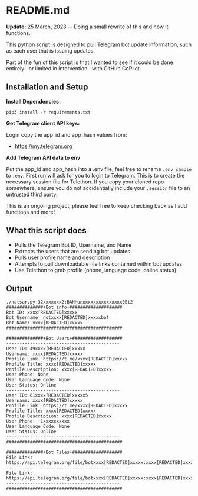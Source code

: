 # README.md

**Update:** 25 March, 2023 -- Doing a small rewrite of this and how it functions. 

This python script is designed to pull Telegram bot update information, such as each user that is issuing updates. 

Part of the fun of this script is that I wanted to see if it could be done entirely--or limited in intervention--with GitHub CoPilot. 

## Installation and Setup

**Install Dependencies:**

```
pip3 install -r requirements.txt
```

**Get Telegram client API keys:**

Login copy the app_id and app_hash values from:  

* https://my.telegram.org

**Add Telegram API data to env**

Put the app_id and app_hash into a .env file, feel free to rename `.env_sample` to `.env`. First run will ask for you to login to Telegram. This is to create the necessary session file for Telethon. If you copy your cloned repo somewhere, ensure you do not accidentially include your `.session` file to an untrusted third party. 

This is an ongoing project, please feel free to keep checking back as I add functions and more!

## What this script does

* Pulls the Telegram Bot ID, Username, and Name
* Extracts the users that are sending bot updates
* Pulls user profile name and description
* Attempts to pull downloadable file links contained within bot updates
* Use Telethon to grab profile (phone, language code, online status)

## Output

```
./natsar.py 32xxxxxxx2:BANHunxxxxxxxxxxxxxxx0Bt2
##############+Bot info+####################
Bot ID: xxxx[REDACTED]xxxxx
Bot Username: notxxxx[REDACTED]xxxxxbot
Bot Name: xxxx[REDACTED]xxxxx
############################################

##############+Bot Users+###################
-------------------------------------------
User ID: 49xxxx[REDACTED]xxxxx
Username: xxxx[REDACTED]xxxxx
Profile Link: https://t.me/xxxx[REDACTED]xxxxx
Profile Title: xxxx[REDACTED]xxxxx
Profile Description: xxxx[REDACTED]xxxxx.
User Phone: None
User Language Code: None
User Status: Online
-------------------------------------------
User ID: 61xxxx[REDACTED]xxxxx5
Username: xxxx[REDACTED]xxxxx
Profile Link: https://t.me/xxxx[REDACTED]xxxxx
Profile Title: xxxx[REDACTED]xxxxx
Profile Description: xxxx[REDACTED]xxxxx.
User Phone: +1xxxxxxxxxx
User Language Code: None
User Status: Online
-------------------------------------------
############################################

##############+Bot Files+###################
File Link: https://api.telegram.org/file/botxxxx[REDACTED]xxxxx:xxxx[REDACTED]xxxxx/documents/xxxx[REDACTED]xxxxx_redacted
-------------------------------------------
File Link: https://api.telegram.org/file/botxxxx[REDACTED]xxxxx:xxxx[REDACTED]xxxxx/documents/xxxx[REDACTED]xxxxx.txt
-------------------------------------------
############################################
```
